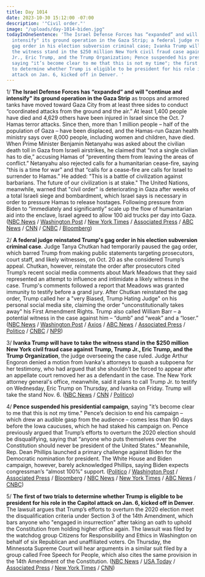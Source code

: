 ```yaml
---
title: Day 1014
date: 2023-10-30 15:12:00 -07:00
description: '"Civil order."'
image: "/uploads/day-1014-biden.jpg"
todayInOneSentence: 'The Israel Defense Forces has “expanded” and will "continue and
  intensify" its ground operation in the Gaza Strip; a federal judge reinstated Trump''s
  gag order in his election subversion criminal case; Ivanka Trump will have to take
  the witness stand in the $250 million New York civil fraud case against Trump, Trump
  Jr., Eric Trump, and the Trump Organization; Pence suspended his presidential campaign,
  saying "it’s become clear to me that this is not my time"; the first of two trials
  to determine whether Trump is eligible to be president for his role in the Capitol
  attack on Jan. 6, kicked off in Denver. '
---
```


1/ **The Israel Defense Forces has “expanded” and will "continue and intensify" its ground operation in the Gaza Strip** as troops and armored tanks have moved toward Gaza City from at least three sides to conduct “coordinated attacks from the ground and the air.” At least 1,400 people have died and 4,629 others have been injured in Israel since the Oct. 7 Hamas terror attacks. Since then, more than 1 million people – half of the population of Gaza – have been displaced, and the Hamas-run Gazan health ministry says over 8,000 people, including women and children, have died. When Prime Minister Benjamin Netanyahu was asked about the civilian death toll in Gaza from Israeli airstrikes, he claimed that “not a single civilian has to die,” accusing Hamas of “preventing them from leaving the areas of conflict.” Netanyahu also rejected calls for a humanitarian cease-fire, saying "this is a time for war" and that “calls for a cease-fire are calls for Israel to surrender to Hamas.” He added: "This is a battle of civilization against barbarians. The future of our civilization is at stake." The United Nations, meanwhile, warned that "civil order" is deteriorating in Gaza after weeks of a total Israeli siege and bombardment, which Israel says is necessary in order to pressure Hamas to release hostages. Following pressure from Biden to “immediately and significantly” scale up the flow of humanitarian aid into the enclave, Israel agreed to allow 100 aid trucks per day into Gaza. ([NBC News](https://www.nbcnews.com/news/world/live-blog/israel-hamas-war-live-strikes-gaza-hospitals-palestinians-shelter-rcna122721) / [Washington Post](https://www.washingtonpost.com/world/2023/10/30/israel-war-hamas-gaza-news-palestine/) / [New York Times](https://www.nytimes.com/live/2023/10/30/world/israel-hamas-gaza-war-news) / [Associated Press](https://apnews.com/article/israel-hamas-war-live-updates-10-30-2023-d33ac65b49723b9715ebf47041ac5f66) / [ABC News](https://abcnews.go.com/International/live-updates/israel-gaza-egypt-russia-airport/?id=104468652) / [CNN](https://www.cnn.com/middleeast/live-news/israel-hamas-war-gaza-news-10-30-23/index.html) / [CNBC](https://www.cnbc.com/2023/10/30/israel-hamas-war-live-updates-latest-news-on-gaza-conflict.html) / [Bloomberg](https://www.bloomberg.com/news/articles/2023-10-29/israel-latest-netanyahu-under-pressure-as-ground-war-expands?srnd=premium&sref=MIBMEEoj))

2/ **A federal judge reinstated Trump's gag order in his election subversion criminal case**. Judge Tanya Chutkan had temporarily paused the gag order, which barred Trump from making public statements targeting prosecutors, court staff, and likely witnesses, on Oct. 20 as she considered Trump’s appeal. Chutkan, however, reinstate the order after prosecutors cited Trump’s recent social media comments about Mark Meadows that they said represented an attempt to influence and intimidate a likely witness in the case. Trump's comments followed a report that Meadows was granted immunity to testify before a grand jury. After Chutkan reinstated the gag order, Trump called her a "very Biased, Trump Hating Judge" on his personal social media site, claiming the order "unconstitutionally takes away" his First Amendment Rights. Trump also called William Barr – a potential witness in the case against him – “dumb” and “weak” and a “loser.” ([NBC News](https://www.nbcnews.com/politics/donald-trump/trump-gag-order-back-effect-federal-election-interference-case-rcna122711) / [Washington Post](https://www.washingtonpost.com/dc-md-va/2023/10/29/trump-gag-order-resumes-jan-6-judge/) / [Axios](https://www.axios.com/2023/10/30/trump-gag-order-reinstated-judge-chutkan) / [ABC News](https://abcnews.go.com/Politics/judge-reinstates-trump-gag-order-jan-6-case/story?id=104466343) / [Associated Press](https://apnews.com/article/trump-capitol-riot-jack-smith-gag-order-1357b62d5800b73746241db424875a4f) / [Politico](https://www.politico.com/news/2023/10/29/trump-gag-order-reinstated-00124147) / [CNBC](https://www.cnbc.com/2023/10/30/trump-gag-order-reinstated-in-jack-smith-federal-election-case.html) / [NPR](https://www.npr.org/2023/10/30/1209423940/trump-gag-order))

3/ **Ivanka Trump will have to take the witness stand in the $250 million New York civil fraud case against Trump, Trump Jr., Eric Trump, and the Trump Organization**, the judge overseeing the case ruled. Judge Arthur Engoron denied a motion from Ivanka's attorneys to quash a subpoena for her testimony, who had argued that she shouldn't be forced to appear after an appellate court removed her as a defendant in the case. The New York attorney general's office, meanwhile, said it plans to call Trump Jr. to testify on Wednesday, Eric Trump on Thursday, and Ivanka on Friday. Trump will take the stand Nov. 6. ([NBC News](https://www.nbcnews.com/politics/donald-trump/judge-orders-ivanka-trump-testify-250-million-fraud-case-rcna122482) / [CNN](https://www.cnn.com/2023/10/27/politics/ivanka-trump-subpoena-judge/index.html) / [Politico](https://www.politico.com/news/2023/10/27/ivanka-trump-must-testify-trial-00123992))

4/ **Pence suspended his presidential campaign**, saying "it’s become clear to me that this is not my time." Pence’s decision to end his campaign – which drew an audible gasp from the audience – comes less than 90 days before the Iowa caucuses, which he had staked his campaign on. Pence previously argued that Trump’s efforts to overturn the 2020 election should be disqualifying, saying that “anyone who puts themselves over the Constitution should never be president of the United States.” Meanwhile, Rep. Dean Phillips launched a primary challenge against Biden for the Democratic nomination for president. The White House and Biden campaign, however, barely acknowledged Phillips, saying Biden expects congressman’s “almost 100%” support. ([Politico](https://www.politico.com/news/2023/10/28/pence-suspends-presidential-campaign-00124097) / [Washington Post](https://www.washingtonpost.com/politics/2023/10/28/mike-pence-suspends-his-struggling-2024-campaign/) / [Associated Press](https://apnews.com/article/mike-pence-2024-president-campaign-republican-trump-0ec44fc2a5b8683f34883e0ea72b2ab2) / [Bloomberg](https://www.bloomberg.com/news/articles/2023-10-28/mike-pence-says-he-s-suspending-2024-presidential-campaign?sref=MIBMEEoj) / [NBC News](https://www.nbcnews.com/politics/2024-election/mike-pence-drops-2024-presidential-race-rcna122619) / [New York Times](https://www.nytimes.com/2023/10/28/us/politics/pence-drops-out-2024.html) / [ABC News](https://abcnews.go.com/Politics/democratic-rep-dean-phillips-launches-2024-white-house/story?id=104352110) / [CNBC](https://www.cnbc.com/2023/10/27/team-biden-responds-to-democrat-dean-phillips.html))

5/ **The first of two trials to determine whether Trump is eligible to be president for his role in the Capitol attack on Jan. 6, kicked off in Denver**. The lawsuit argues that Trump’s efforts to overturn the 2020 election meet the disqualification criteria under Section 3 of the 14th Amendment, which bars anyone who "engaged in insurrection" after taking an oath to uphold the Constitution from holding higher office again. The lawsuit was filed by the watchdog group Citizens for Responsibility and Ethics in Washington on behalf of six Republican and unaffiliated voters. On Thursday, the Minnesota Supreme Court will hear arguments in a similar suit filed by a group called Free Speech for People, which also cites the same provision in the 14th Amendment of the Constitution. ([NBC News](https://www.nbcnews.com/politics/2024-election/trial-whether-trump-kept-2024-ballot-colorado-begins-rcna122728) / [USA Today](https://www.usatoday.com/story/news/politics/2023/10/30/colorado-minnesota-trump-fourteenth-amendment-ballot/71378899007/) / [Associated Press](https://apnews.com/article/trump-insurrection-ballot-14th-amendment-colorado-f5d6c6174476ec414208323785df6e15) / [New York Times](https://www.nytimes.com/2023/10/30/us/politics/trump-colorado-trial-14th-amendment-jan-6.html) / [CNN](https://www.cnn.com/2023/10/30/politics/takeaways-trump-14th-amendment-trial-colorado/index.html))